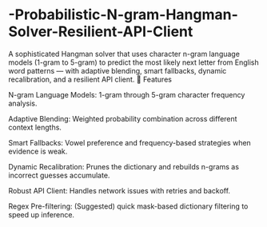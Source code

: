 # -Probabilistic-N-gram-Hangman-Solver-Resilient-API-Client
A sophisticated Hangman solver that uses character n-gram language models (1-gram to 5-gram) to predict the most likely next letter from English word patterns — with adaptive blending, smart fallbacks, dynamic recalibration, and a resilient API client.
🚀 Features

N-gram Language Models: 1-gram through 5-gram character frequency analysis.

Adaptive Blending: Weighted probability combination across different context lengths.

Smart Fallbacks: Vowel preference and frequency-based strategies when evidence is weak.

Dynamic Recalibration: Prunes the dictionary and rebuilds n-grams as incorrect guesses accumulate.

Robust API Client: Handles network issues with retries and backoff.

Regex Pre-filtering: (Suggested) quick mask-based dictionary filtering to speed up inference.
